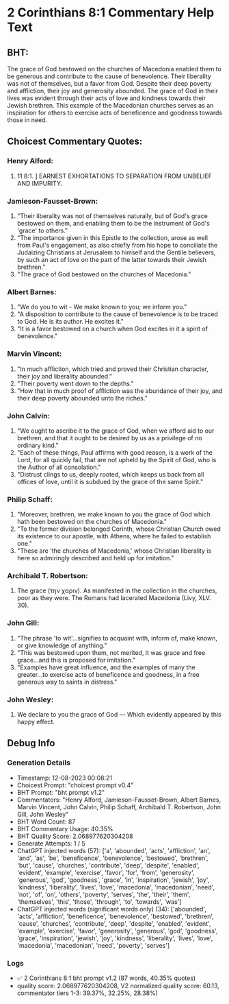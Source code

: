 # 2 Corinthians 8:1 Commentary Help Text

## BHT:
The grace of God bestowed on the churches of Macedonia enabled them to be generous and contribute to the cause of benevolence. Their liberality was not of themselves, but a favor from God. Despite their deep poverty and affliction, their joy and generosity abounded. The grace of God in their lives was evident through their acts of love and kindness towards their Jewish brethren. This example of the Macedonian churches serves as an inspiration for others to exercise acts of beneficence and goodness towards those in need.

## Choicest Commentary Quotes:
### Henry Alford:
1.  11 8:1. ] EARNEST EXHORTATIONS TO SEPARATION FROM UNBELIEF AND IMPURITY.


### Jamieson-Fausset-Brown:
1. "Their liberality was not of themselves naturally, but of God's grace bestowed on them, and enabling them to be the instrument of God's 'grace' to others."
2. "The importance given in this Epistle to the collection, arose as well from Paul's engagement, as also chiefly from his hope to conciliate the Judaizing Christians at Jerusalem to himself and the Gentile believers, by such an act of love on the part of the latter towards their Jewish brethren."
3. "The grace of God bestowed on the churches of Macedonia."

### Albert Barnes:
1. "We do you to wit - We make known to you; we inform you."
2. "A disposition to contribute to the cause of benevolence is to be traced to God. He is its author. He excites it."
3. "It is a favor bestowed on a church when God excites in it a spirit of benevolence."

### Marvin Vincent:
1. "In much affliction, which tried and proved their Christian character, their joy and liberality abounded."
2. "Their poverty went down to the depths."
3. "How that in much proof of affliction was the abundance of their joy, and their deep poverty abounded unto the riches."

### John Calvin:
1. "We ought to ascribe it to the grace of God, when we afford aid to our brethren, and that it ought to be desired by us as a privilege of no ordinary kind."
2. "Each of these things, Paul affirms with good reason, is a work of the Lord, for all quickly fail, that are not upheld by the Spirit of God, who is the Author of all consolation."
3. "Distrust clings to us, deeply rooted, which keeps us back from all offices of love, until it is subdued by the grace of the same Spirit."

### Philip Schaff:
1. "Moreover, brethren, we make known to you the grace of God which hath been bestowed on the churches of Macedonia."
2. "To the former division belonged Corinth, whose Christian Church owed its existence to our apostle, with Athens, where he failed to establish one."
3. "These are 'the churches of Macedonia,' whose Christian liberality is here so admiringly described and held up for imitation."

### Archibald T. Robertson:
1.  The grace (την χαριν). As manifested in the collection in the churches, poor as they were. The Romans had lacerated Macedonia (Livy, XLV. 30). 


### John Gill:
1. "The phrase 'to wit'...signifies to acquaint with, inform of, make known, or give knowledge of anything."
2. "This was bestowed upon them, not merited, it was grace and free grace...and this is proposed for imitation."
3. "Examples have great influence, and the examples of many the greater...to exercise acts of beneficence and goodness, in a free generous way to saints in distress."

### John Wesley:
1. We declare to you the grace of God — Which evidently appeared by this happy effect.



## Debug Info
### Generation Details
- Timestamp: 12-08-2023 00:08:21
- Choicest Prompt: "choicest prompt v0.4"
- BHT Prompt: "bht prompt v1.2"
- Commentators: "Henry Alford, Jamieson-Fausset-Brown, Albert Barnes, Marvin Vincent, John Calvin, Philip Schaff, Archibald T. Robertson, John Gill, John Wesley"
- BHT Word Count: 87
- BHT Commentary Usage: 40.35%
- BHT Quality Score: 2.068977620304208
- Generate Attempts: 1 / 5
- ChatGPT injected words (57):
	['a', 'abounded', 'acts', 'affliction', 'an', 'and', 'as', 'be', 'beneficence', 'benevolence', 'bestowed', 'brethren', 'but', 'cause', 'churches', 'contribute', 'deep', 'despite', 'enabled', 'evident', 'example', 'exercise', 'favor', 'for', 'from', 'generosity', 'generous', 'god', 'goodness', 'grace', 'in', 'inspiration', 'jewish', 'joy', 'kindness', 'liberality', 'lives', 'love', 'macedonia', 'macedonian', 'need', 'not', 'of', 'on', 'others', 'poverty', 'serves', 'the', 'their', 'them', 'themselves', 'this', 'those', 'through', 'to', 'towards', 'was']
- ChatGPT injected words (significant words only) (34):
	['abounded', 'acts', 'affliction', 'beneficence', 'benevolence', 'bestowed', 'brethren', 'cause', 'churches', 'contribute', 'deep', 'despite', 'enabled', 'evident', 'example', 'exercise', 'favor', 'generosity', 'generous', 'god', 'goodness', 'grace', 'inspiration', 'jewish', 'joy', 'kindness', 'liberality', 'lives', 'love', 'macedonia', 'macedonian', 'need', 'poverty', 'serves']

### Logs
- ✅ 2 Corinthians 8:1 bht prompt v1.2 (87 words, 40.35% quotes)
- quality score: 2.068977620304208, V2 normalized quality score: 60.13, commentator tiers 1-3: 39.37%, 32.25%, 28.38%)